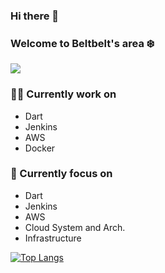 ### Hi there 👋
### Welcome to Beltbelt's area ❄️

<img src='https://media1.tenor.com/images/4c83fb1dc973dcb3665d44d22a89e59e/tenor.gif?itemid=18874661' />

<!--
**balabeltmimi/balabeltmimi** is a ✨ _special_ ✨ repository because its `README.md` (this file) appears on your GitHub profile.

Here are some ideas to get you started:

- 🔭 I’m currently working on ...
- 🌱 I’m currently learning ...
- 👯 I’m looking to collaborate on ...
- 🤔 I’m looking for help with ...
- 💬 Ask me about ...
- 📫 How to reach me: ...
- 😄 Pronouns: ...
- ⚡ Fun fact: ...
-->

### 🧑‍💻 Currently work on
- Dart
- Jenkins
- AWS
- Docker

### 🎯 Currently focus on
- Dart
- Jenkins
- AWS
- Cloud System and Arch. 
- Infrastructure

[![Top Langs](https://github-readme-stats.vercel.app/api/top-langs/?username=balabeltmimi&layout=compact)](https://github.com/anuraghazra/github-readme-stats)
